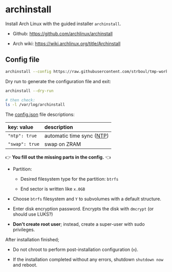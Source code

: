 # archinstall

Install Arch Linux with the guided installer `archinstall`.

- Github: https://github.com/archlinux/archinstall

- Arch wiki: https://wiki.archlinux.org/title/Archinstall

## Config file

```sh
archinstall --config https://raw.githubusercontent.com/strboul/tmp-workbench/master/system/core/arch/archinstall/config.json
```

Dry run to generate the configuration file and exit:

```sh
archinstall --dry-run

# then check:
ls -l /var/log/archinstall
```

The [config.json](config.json) file descriptions:

| key: value     | description                                          |
|:---------------|:-----------------------------------------------------|
| `"ntp": true`  | automatic time sync ([NTP](https://www.ntp.org/))    |
| `"swap": true` | swap on ZRAM                                         |

:point_right: **You fill out the missing parts in the config.** :point_left:

+ Partition: 

  + Desired filesystem type for the partition: `btrfs`

  + End sector is written like `x.0GB`

+ Choose `btrfs` filesystem and `Y` to subvolumes with a default structure.

+ Enter disk encryption password.
  Encrypts the disk with `dmcrypt` (or should use LUKS?)

+ **Don't create root user**; instead, create a super-user with sudo privileges.

After installation finished;

+ Do not chroot to perform post-installation configuration (`n`).

+ If the installation completed without any errors, shutdown `shutdown now` and
  reboot.
